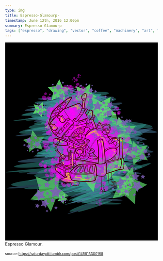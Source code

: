 ```yaml
---
type: img
title: Espresso-Glamourp-
timestamp: June 12th, 2016 12:00pm
summary: Espresso Glamourp 
tags: ["espresso", "drawing", "vector", "coffee", "machinery", "art", "Neon"]
---
```

<img src="../media/145813300168.jpg"/>
                                                                                          <div class="caption">
Espresso Glamour.
 
                                    
                
                
                
                
                                
<small>source: https://saturdayxiii.tumblr.com/post/145813300168</small>